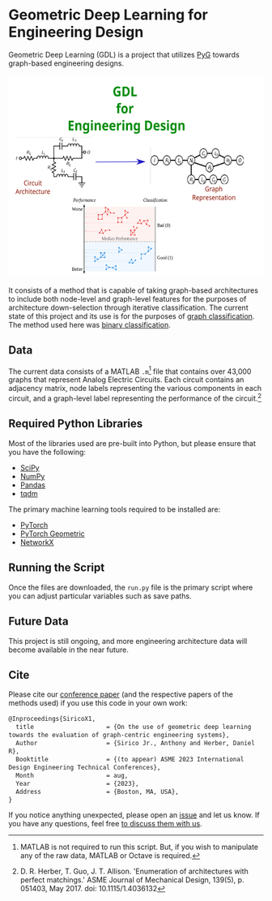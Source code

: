 # Geometric Deep Learning for Engineering Design

Geometric Deep Learning (GDL) is a project that utilizes [PyG](https://github.com/pyg-team/pytorch_geometric) towards graph-based engineering designs.

<img src="Data/drawing.svg" width="800" height="400">

It consists of a method that is capable of taking graph-based architectures to include both node-level and graph-level features for the purposes of architecture down-selection through iterative classification.
The current state of this project and its use is for the purposes of [graph classification](https://paperswithcode.com/task/graph-classification).
The method used here was [binary classification](https://www.learndatasci.com/glossary/binary-classification/).

## Data
The current data consists of a MATLAB `.m`[^Fn1] file that contains over 43,000 graphs that represent Analog Electric Circuits. 
Each circuit contains an adjacency matrix, node labels representing the various components in each circuit, and a graph-level label representing the performance of the circuit.[^Fn2]

## Required Python Libraries
Most of the libraries used are pre-built into Python, but please ensure that you have the following:
- [SciPy](https://scipy.org/)
- [NumPy](https://numpy.org/)
- [Pandas](https://pandas.pydata.org/)
- [tqdm](https://github.com/tqdm/tqdm)

The primary machine learning tools required to be installed are:
- [PyTorch](https://pytorch.org/)
- [PyTorch Geometric](https://pytorch-geometric.readthedocs.io/en/latest/)
- [NetworkX](https://networkx.org/)

## Running the Script
Once the files are downloaded, the `run.py` file is the primary script where you can adjust particular variables such as save paths.

## Future Data
This project is still ongoing, and more engineering architecture data will become available in the near future.

## Cite
Please cite our [conference paper](https://arxiv.org/abs/2303.09770) (and the respective papers of the methods used) if you use this code in your own work:


```
@Inproceedings{SiricoX1,
  title                    = {On the use of geometric deep learning towards the evaluation of graph-centric engineering systems},
  Author                   = {Sirico Jr., Anthony and Herber, Daniel R},
  Booktitle                = {(to appear) ASME 2023 International Design Engineering Technical Conferences},
  Month                    = aug,
  Year                     = {2023},
  Address                  = {Boston, MA, USA},
}
```

If you notice anything unexpected, please open an [issue](https://github.com/anthonysirico/GDL-for-Engineering-Design/issues) and let us know.
If you have any questions, feel free [to discuss them with us](https://github.com/anthonysirico/GDL-for-Engineering-Design/discussions).

[^Fn1]: MATLAB is not required to run this script. But, if you wish to manipulate any of the raw data, MATLAB or Octave is required.
[^Fn2]: D. R. Herber, T. Guo, J. T. Allison. 'Enumeration of architectures with perfect matchings.' ASME Journal of Mechanical Design, 139(5), p. 051403, May 2017. doi: 10.1115/1.4036132

